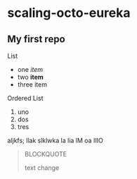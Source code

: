 # scaling-octo-eureka
## My first repo

List
- one *item*
- two **item**
- three item

Ordered List
1. uno
2. dos
3. tres

aljkfs; llak slklwka la lia lM oa IIIO

> BLOCKQUOTE
>
> text change

